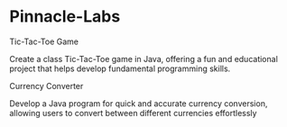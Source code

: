 # Pinnacle-Labs
Tic-Tac-Toe Game

Create a class Tic-Tac-Toe game in Java, offering a fun and educational project that helps develop fundamental programming skills.

Currency Converter

Develop a Java program for quick and accurate currency conversion, allowing users to convert between different currencies effortlessly
